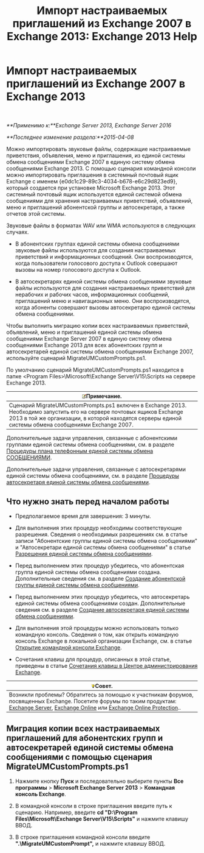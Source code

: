 ﻿---
title: 'Импорт настраиваемых приглашений из Exchange 2007 в Exchange 2013: Exchange 2013 Help'
TOCTitle: Импорт настраиваемых приглашений из Exchange 2007 в Exchange 2013
ms:assetid: 70c0b0bc-c0de-4e3c-8144-1fe59f86ebf4
ms:mtpsurl: https://technet.microsoft.com/ru-ru/library/Gg309147(v=EXCHG.150)
ms:contentKeyID: 54652122
ms.date: 05/22/2018
mtps_version: v=EXCHG.150
ms.translationtype: MT
---

# Импорт настраиваемых приглашений из Exchange 2007 в Exchange 2013

 

_**Применимо к:**Exchange Server 2013, Exchange Server 2016_

_**Последнее изменение раздела:**2015-04-08_

Можно импортировать звуковые файлы, содержащие настраиваемые приветствия, объявления, меню и приглашения, из единой системы обмена сообщениями Exchange 2007 в единую систему обмена сообщениями Exchange 2013. С помощью сценария командной консоли можно импортировать приглашения в системный почтовый ящик Exchange с именем {e0dc1c29-89c3-4034-b678-e6c29d823ed9}, который создается при установке Microsoft Exchange 2013. Этот системный почтовый ящик используется единой системой обмена сообщениями для хранения настраиваемых приветствий, объявлений, меню и приглашений абонентской группы и автосекретаря, а также отчетов этой системы.

Звуковые файлы в форматах WAV или WMA используются в следующих случаях.

  - В абонентских группах единой системы обмена сообщениями звуковые файлы используются для создания настраиваемых приветствий и информационных сообщений. Они воспроизводятся, когда пользователи голосового доступа к Outlook совершают вызовы на номер голосового доступа к Outlook.

  - В автосекретарях единой системы обмена сообщениями звуковые файлы используются для создания настраиваемых приветствий для нерабочих и рабочих часов, информационных сообщений, приглашений меню и навигационных меню. Они воспроизводятся, когда абоненты совершают вызовы автосекретарю единой системы обмена сообщениями.

Чтобы выполнить миграцию копии всех настраиваемых приветствий, объявлений, меню и приглашений единой системы обмена сообщениями Exchange Server 2007 в единую систему обмена сообщениями Exchange 2013 для всех абонентских групп и автосекретарей единой системы обмена сообщениями Exchange 2007, используйте сценарий MigrateUMCustomPrompts.ps1.

По умолчанию сценарий MigrateUMCustomPrompts.ps1 находится в папке \<Program Files\>\\Microsoft\\Exchange Server\\V15\\Scripts на сервере Exchange 2013.

<table>
<thead>
<tr class="header">
<th><img src="images/JJ126620.note(EXCHG.150).gif" title="Примечание" alt="Примечание" />Примечание.</th>
</tr>
</thead>
<tbody>
<tr class="odd">
<td>Сценарий MigrateUMCustomPrompts.ps1 включен в Exchange 2013. Необходимо запустить его на сервере почтовых ящиков Exchange 2013 в той же организации, в которой находятся серверы единой системы обмена сообщениями Exchange 2007.</td>
</tr>
</tbody>
</table>


Дополнительные задачи управления, связанные с абонентскими группами единой системы обмена сообщениями, см. в разделе [Процедуры плана телефонным единой системы обмена СООБЩЕНИЯМИ](um-dial-plan-procedures-exchange-2013-help.md).

Дополнительные задачи управления, связанные с автосекретарями единой системы обмена сообщениями, см. в разделе [Процедуры автосекретаря единой системы обмена сообщениями](um-auto-attendant-procedures-exchange-2013-help.md).

## Что нужно знать перед началом работы

  - Предполагаемое время для завершения: 3 минуты.

  - Для выполнения этих процедур необходимы соответствующие разрешения. Сведения о необходимых разрешениях см. в статье записи "Абонентские группы единой системы обмена сообщениями" и "Автосекретари единой системы обмена сообщениями" в статье [Разрешения единой системы обмена сообщениями](unified-messaging-permissions-exchange-2013-help.md).

  - Перед выполнением этих процедур убедитесь, что абонентская группа единой системы обмена сообщениями создана. Дополнительные сведения см. в разделе [Создание абонентской группы единой системы обмена сообщениями](create-a-um-dial-plan-exchange-2013-help.md).

  - Перед выполнением этих процедур убедитесь, что автосекретарь единой системы обмена сообщениями создан. Дополнительные сведения см. в разделе [Создание автосекретаря единой системы обмена сообщениями](create-a-um-auto-attendant-exchange-2013-help.md).

  - Для выполнения этой процедуры можно использовать только командную консоль. Сведения о том, как открыть командную консоль Exchange в локальной организации Exchange, см. в статье [Открытие командной консоли Exchange](https://technet.microsoft.com/ru-ru/library/dd638134\(v=exchg.150\)).

  - Сочетания клавиш для процедур, описанных в этой статье, приведены в статье [Сочетания клавиш в Центре администрирования Exchange](keyboard-shortcuts-in-the-exchange-admin-center-exchange-online-protection-help.md).

<table>
<thead>
<tr class="header">
<th><img src="images/Bb124558.tip(EXCHG.150).gif" title="Совет" alt="Совет" />Совет.</th>
</tr>
</thead>
<tbody>
<tr class="odd">
<td>Возникли проблемы? Обратитесь за помощью к участникам форумов, посвященных Exchange. Посетите форумы по таким продуктам: <a href="https://go.microsoft.com/fwlink/p/?linkid=60612">Exchange Server</a>, <a href="https://go.microsoft.com/fwlink/p/?linkid=267542">Exchange Online</a> или <a href="https://go.microsoft.com/fwlink/p/?linkid=285351">Exchange Online Protection</a>..</td>
</tr>
</tbody>
</table>


## Миграция копии всех настраиваемых приглашений для абонентских групп и автосекретарей единой системы обмена сообщениями с помощью сценария MigrateUMCustomPrompts.ps1

1.  Нажмите кнопку **Пуск** и последовательно выберите пункты **Все программы** \> **Microsoft Exchange Server 2013** \> **Командная консоль Exchange**.

2.  В командной консоли в строке приглашения введите путь к сценарию. Например, введите **cd "D:\\Program Files\\Microsoft\\Exchange Server\\V15\\Scripts"** и нажмите клавишу ВВОД.

3.  В строке приглашения командной консоли введите **".\\MigrateUMCustomPrompt",** и нажмите клавишу ВВОД.

